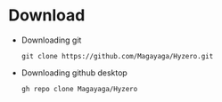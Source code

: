 # Download

* Downloading git
  ```
  git clone https://github.com/Magayaga/Hyzero.git
  ```

* Downloading github desktop
  ```
  gh repo clone Magayaga/Hyzero
  ```
